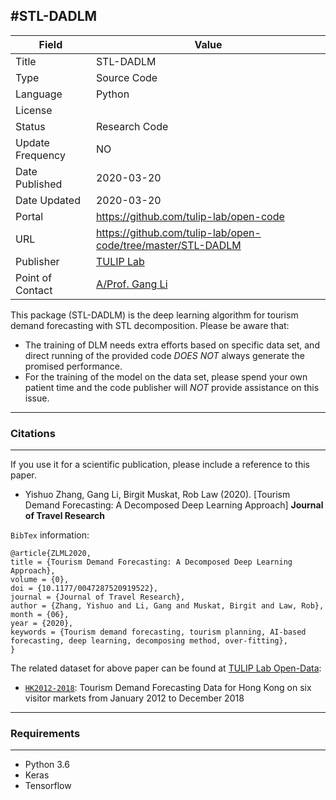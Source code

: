 #STL-DADLM
---

| Field | Value |
| --- | --- |
| Title | STL-DADLM |
| Type | Source Code |
| Language | Python |
| License |   |
| Status | Research Code |
| Update Frequency | NO |
| Date Published | 2020-03-20  |
| Date Updated |  2020-03-20 |
| Portal | https://github.com/tulip-lab/open-code |
| URL | https://github.com/tulip-lab/open-code/tree/master/STL-DADLM|
| Publisher |[TULIP Lab](http://www.tulip.org.au/) |
| Point of Contact |[A/Prof. Gang Li](https://github.com/tuliplab) |

This package (STL-DADLM) is the deep learning algorithm for tourism demand forecasting with STL decomposition. Please be aware that:

* The training of DLM needs extra efforts based on specific data set, and direct running of the provided code *DOES NOT* always generate the promised performance.
* For the training of the model on the data set, please spend your own patient time and the code publisher will *NOT* provide assistance on this issue.

---
### Citations
---

If you use it for a scientific publication, please include a reference to this paper.

* Yishuo Zhang, Gang Li, Birgit Muskat, Rob Law (2020). [Tourism Demand Forecasting: A Decomposed Deep Learning Approach] **Journal of Travel Research**


`BibTex` information:

    @article{ZLML2020,
    title = {Tourism Demand Forecasting: A Decomposed Deep Learning Approach},
    volume = {0},
    doi = {10.1177/0047287520919522},
    journal = {Journal of Travel Research},
    author = {Zhang, Yishuo and Li, Gang and Muskat, Birgit and Law, Rob},
    month = {06},
    year = {2020},
    keywords = {Tourism demand forecasting, tourism planning, AI-based forecasting, deep learning, decomposing method, over-fitting}, 
    }

The related dataset for above paper can be found at [TULIP Lab Open-Data](https://github.com/tulip-lab/open-data):

* [`HK2012-2018`](https://github.com/tulip-lab/open-data/tree/master/HK2012-2018): Tourism Demand Forecasting Data for Hong Kong on six visitor markets from January 2012 to December 2018


---
###  Requirements
---

* Python 3.6
* Keras
* Tensorflow





